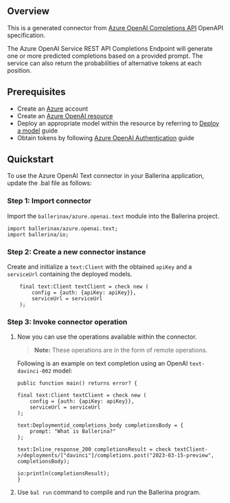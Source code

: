 ## Overview
This is a generated connector from [Azure OpenAI Completions API](https://learn.microsoft.com/en-us/azure/cognitive-services/openai/reference#completions/) OpenAPI specification.

The Azure  OpenAI Service REST API Completions Endpoint will generate one or more predicted completions based on a provided prompt. The service can also return the probabilities of alternative tokens at each position.

## Prerequisites
- Create an [Azure](https://azure.microsoft.com/en-us/features/azure-portal/) account
- Create an [Azure OpenAI resource](https://learn.microsoft.com/en-us/azure/cognitive-services/openai/how-to/create-resource)
- Deploy an appropriate model within the resource by referring to [Deploy a model](https://learn.microsoft.com/en-us/azure/cognitive-services/openai/how-to/create-resource?pivots=web-portal#deploy-a-model) guide
- Obtain tokens by following [Azure OpenAI Authentication](https://learn.microsoft.com/en-us/azure/cognitive-services/openai/reference#authentication) guide

## Quickstart

To use the Azure OpenAI Text connector in your Ballerina application, update the .bal file as follows:

### Step 1: Import connector
Import the `ballerinax/azure.openai.text` module into the Ballerina project.

```ballerina
import ballerinax/azure.openai.text;
import ballerina/io;
```

### Step 2: Create a new connector instance

Create and initialize a `text:Client` with the obtained `apiKey` and a `serviceUrl` containing the deployed models.

```ballerina
    final text:Client textClient = check new (
        config = {auth: {apiKey: apiKey}},
        serviceUrl = serviceUrl
    );
```

### Step 3: Invoke connector operation
1. Now you can use the operations available within the connector. 

    >**Note:** These operations are in the form of remote operations.

    Following is an example on text completion using an OpenAI `text-davinci-002` model:

    ```ballerina
    public function main() returns error? {

    final text:Client textClient = check new (
        config = {auth: {apiKey: apiKey}},
        serviceUrl = serviceUrl
    );

    text:Deploymentid_completions_body completionsBody = {
        prompt: "What is Ballerina?"
    };

    text:Inline_response_200 completionsResult = check textClient->/deployments/["davinci"]/completions.post("2023-03-15-preview", completionsBody);

    io:println(completionsResult);
    }
    ```

2. Use `bal run` command to compile and run the Ballerina program.